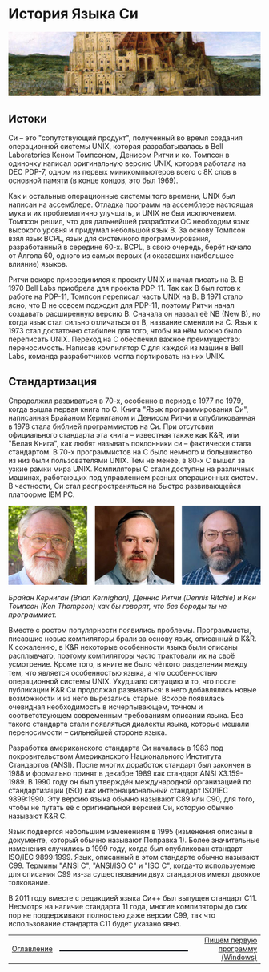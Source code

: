 # История Языка Си

![01](/LearnCinfo/Pictures/02_01.PNG)

## Истоки

Си – это "сопутствующий продукт", полученный во время создания операционной системы UNIX, которая разрабатывалась в Bell Laboratories Кеном Томпсоном, Денисом Ритчи и ко. Томпсон в одиночку написал оригинальную версию UNIX, которая работала на DEC PDP-7, одном из первых миникомпьютеров всего с 8К слов в основной памяти (в конце концов, это был 1969).

Как и остальные операционные системы того времени, UNIX был написан на ассемблере. Отладка программ на ассемблере настоящая мука и их проблематично улучшать, и UNIX не был исключением. Томпсон решил, что для дальнейшей разработки ОС необходим язык высокого уровня и придумал небольшой язык B. За основу Томпсон взял язык BCPL, язык для системного программирования, разработанный в середине 60-х. BCPL, в свою очередь, берёт начало от Алгола 60, одного из самых первых (и оказавших наибольшее влияние) языков.

Ритчи вскоре присоединился к проекту UNIX и начал писать на B. В 1970 Bell Labs приобрела для проекта PDP-11. Так как B был готов к работе на PDP-11, Томпсон переписал часть UNIX на B. В 1971 стало ясно, что B не совсем подходит для PDP-11, поэтому Ритчи начал создавать расширенную версию B. Сначала он назвал её NB (New B), но когда язык стал сильно отличаться от B, название сменили на C. Язык к 1973 стал достаточно стабилен для того, чтобы на нём можно было переписать UNIX. Переход на C обеспечил важное преимущество: переносимость. Написав компилятор C для каждой из машин в Bell Labs, команда разработчиков могла портировать на них UNIX.

## Стандартизация

Cпродолжил развиваться в 70-х, особенно в период с 1977 по 1979, когда вышла первая книга по C. Книга "Язык программирования Си", написанная Брайаном Керниганом и Денисом Ритчи и опубликованная в 1978 стала библией программистов на Си. При отсутсвии официального стандарта эта книга – известная также как K&R, или "Белая Книга", как любят называть поклонники си – фактически стала стандартом. В 70-х программистов на C было немного и большинство из низ были пользователями UNIX. Тем не менее, в 80-х C вышел за узкие рамки мира UNIX. Компиляторы C стали доступны на различных машинах, работающих под управлением разных операционных систем. В частности, Си стал распространяться на быстро развивающейся платформе IBM PC.

![01](/LearnCinfo/Pictures/02_02.jpg)

_Брайан Керниган (Brian Kernighan), Деннис Ритчи (Dennis Ritchie) и Кен Томпсон (Ken Thompson) как бы говорят, что без бороды ты не программист._

Вместе с ростом популярности появились проблемы. Программисты, писавшие новые компиляторы брали за основу язык, описанный в K&R. К сожалению, в K&R некоторые особенности языка были описаны расплывчато, поэтому компиляторы часто трактовали их на своё усмотрение. Кроме того, в книге не было чёткого разделения между тем, что является особенностью языка, а что особенностью операционной системы UNIX. Ухудшало ситуацию и то, что после публикации K&R Си продолжал развиваться: в него добавлялись новые возможности и из него вырезались старые. Вскоре появилась очевидная необходимость в исчерпывающем, точном и соответствующем современным требованиям описании языка. Без такого стандарта стали появляться диалекты языка, которые мешали переносимости – сильнейшей стороне языка.

Разработка американского стандарта Си началась в 1983 под покровительством Американского Национального Института Стандартов (ANSI). После многих доработок стандарт был закончен в 1988 и формально принят в декабре 1989 как стандарт ANSI X3.159-1989. В 1990 году он был утверждён международной организацией по стандартизации (ISO) как интернациональный стандарт ISO/IEC 9899:1990. Эту версию языка обычно называют C89 или C90, для того, чтобы не путать её с оригинальной версией Си, которую обычно называют K&R C.

Язык подвергся небольшим изменениям в 1995 (изменения описаны в документе, который обычно называют Поправка 1). Более значительные изменения случились в 1999 году, когда был опубликован стандарт ISO/IEC 9899:1999. Язык, описанный в этом стандарте обычно называют C99. Термины "ANSI C", "ANSI/ISO C" и "ISO C", когда-то используемые для описания C99 из-за существования двух стандартов имеют двоякое толкование.

В 2011 году вместе с редакцией языка Си++ был выпущен стандарт C11. Несмотря на наличие стандарта 11 года, многие компиляторы до сих пор не поддерживают полностью даже версии C99, так что использование стандарта С11 будет указано явно.

||||
|:-|:-:|-:|
[Оглавление](/LearnCinfo/README.md) | ![Вставка](/LearnCinfo/Pictures/_insert.png) | [Пишем первую программу (Windows)](/LearnCinfo/03_firststeps.md)